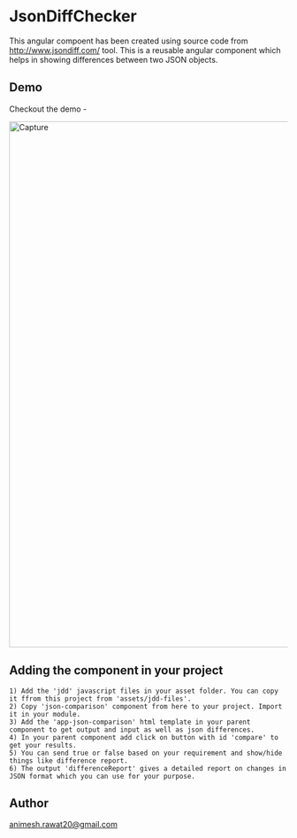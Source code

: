 # JsonDiffChecker

This angular compoent has been created using source code from  http://www.jsondiff.com/ tool. 
This is a reusable angular component which helps in showing differences between two JSON objects.

## Demo

Checkout the demo - 

<img width="950" alt="Capture" src="https://user-images.githubusercontent.com/25823744/112673700-09be5900-8e8b-11eb-83b9-1ea7622c89d9.PNG">

## Adding the component in your project
```
1) Add the 'jdd' javascript files in your asset folder. You can copy it ffrom this project from 'assets/jdd-files'.
2) Copy 'json-comparison' component from here to your project. Import it in your module.
3) Add the 'app-json-comparison' html template in your parent component to get output and input as well as json differences.
4) In your parent component add click on button with id 'compare' to get your results.
5) You can send true or false based on your requirement and show/hide things like difference report.
6) The output 'differenceReport' gives a detailed report on changes in JSON format which you can use for your purpose.
```

## Author

animesh.rawat20@gmail.com
